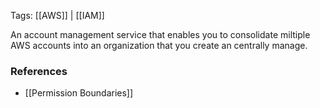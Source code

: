 
Tags: [[AWS]] | [[IAM]]

An account management service that enables you to consolidate miltiple AWS accounts into an organization that you create an centrally manage.


### References
- [[Permission Boundaries]]

